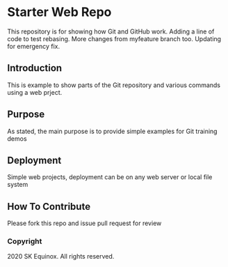 # Starter Web Repo

This repository is for showing how Git and GitHub work. Adding a line of code to test rebasing. More changes from myfeature branch too. Updating for emergency fix.

## Introduction

This is example to show parts of the Git repository and various commands using a web prject.

## Purpose

As stated, the main purpose is to provide simple examples for Git training demos

## Deployment

Simple web projects, deployment can be on any web server or local file system

## How To Contribute 

Please fork this repo and issue pull request for review

### Copyright

2020 SK Equinox. All rights reserved.